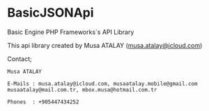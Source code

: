 # BasicJSONApi
Basic Engine PHP Frameworks´s API Library

This api library created by Musa ATALAY (musa.atalay@icloud.com)

Contact;

    Musa ATALAY
    
    E-Mails : musa.atalay@icloud.com, musaatalay.mobile@gmail.com musaatalay@mail.com.tr, mbox.musa@hotmail.com.tr
    
    Phones  : +905447434252
